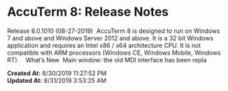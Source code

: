 # AccuTerm 8: Release Notes

Release 8.0.1010 (08-27-2019)  AccuTerm 8 is designed to run on Windows 7 and above and Windows Server 2012 and above. It is a 32 bit Windows application and requires an Intel x86 / x64 architecture CPU. It is not compatible with ARM processors (Windows CE, Windows Mobile, Windows RT).    What’s New  Main window: the old MDI interface has been repla  

**Created At:** 8/30/2019 11:27:52 PM  
**Updated At:** 8/31/2019 3:53:25 AM  

